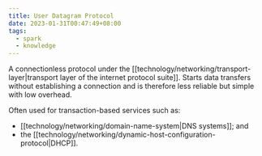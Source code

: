 ```yaml
---
title: User Datagram Protocol
date: 2023-01-31T00:47:49+08:00
tags:
  - spark
  - knowledge
---
```


A connectionless protocol under the [[technology/networking/transport-layer|transport layer of the internet protocol suite]]. Starts data transfers without establishing a connection and is therefore less reliable but simple with low overhead.

Often used for transaction-based services such as:
- [[technology/networking/domain-name-system|DNS systems]]; and
- the [[technology/networking/dynamic-host-configuration-protocol|DHCP]].